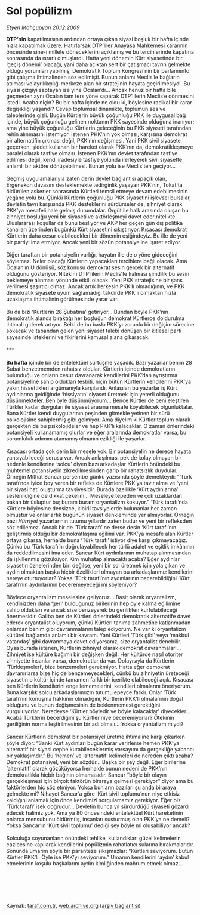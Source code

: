 # Sol popülizm

*Etyen Mahçupyan 20.12.2009*

<div class="taraf_structure_2col_1zq">
<div class="margen_n">



 <p><b>DTP’nin</b> kapatılmasının ardından ortaya çıkan siyasi boşluk bir hafta içinde hızla kapatılmak üzere. Hatırlarsak DTP’liler Anayasa Mahkemesi kararının öncesinde sine-i millete döneceklerini açıklamış ve bu tercihlerinde kapatma sonrasında da ısrarlı olmuşlardı. Hatta yeni dönemin Kürt siyasetinde bir ‘geçiş dönemi’ olacağı, yani daha açıktan sert bir çatışmacı tavrın gelmekte olduğu yorumları yapılmış, Demokratik Toplum Kongresi’nin bir parlamento gibi çalışma ihtimalinden söz edilmişti. Bunun anlamı Meclis’le bağların atılması ve ayrılıkçılığı merkeze alan bir stratejinin hayata geçirilmesiydi. Bu siyasi çizgiyi saptayan ise yine Öcalan’dı... Ancak henüz bir hafta bile geçmeden aynı Öcalan tam ters yöne saparak DTP’lilerin Meclis’e dönmesini istedi. Acaba niçin? Bu bir hafta içinde ne oldu ki, böylesine radikal bir karar değişikliği yaşandı? Cevap toplumsal dinamikte, toplumun ses ve taleplerinde gizli. Bugün Kürtlerin büyük çoğunluğu PKK ile duygusal bağ içinde, büyük çoğunluğu gelinen noktanın PKK sayesinde olduğuna inanıyor; ama yine büyük çoğunluğu Kürtlerin geleceğinin bu PKK siyaseti tarafından rehin alınmasını istemiyor. İstenen PKK’nın yok olması, karşısına demokrat bir alternatifin çıkması değil, PKK’nın değişmesi. Yani PKK sivil siyasete geçerken, şiddet kullanan bir hareket olarak PKK’nın da, demokratikleşmeye paralel olarak tasfiye olması. İstenen PKK’nın devlet tarafından tasfiye edilmesi değil, kendi iradesiyle tasfiye yolunda ilerleyerek sivil siyasette anlamlı bir aktöre dönüşebilmesi. Bunun yolu ise Meclis’ten geçiyor... <br/><br/>Geçmiş uygulamalarıyla zaten derin devlet bağlantısı apaçık olan, Ergenekon davasını desteklemekte tedirginlik yaşayan PKK’nın, Tokat’ta öldürülen askerler sonrasında Kürtleri temsil etmeye devam edebilmesinin yegâne yolu bu. Çünkü Kürtlerin çoğunluğu PKK siyasetini işlevsel bulsalar, devletin tavrı karşısında PKK desteklerini sürdürseler de, zihniyet olarak PKK’ya mesafeli hale gelmiş durumdalar. Örgüt ile halk arasında oluşan bu zihniyet boşluğu yeni bir siyaseti ve aktörleşmeyi davet eder nitelikte. Uluslararası koşullar da bunu besliyor ve AKP her geçen gün dış politika kanalları üzerinden bugünkü Kürt siyasetini sıkıştırıyor. Kısacası demokrat Kürtlerin daha cesur olabilecekleri bir dönemin eşiğindeyiz. Bu ille de yeni bir partiyi ima etmiyor. Ancak yeni bir sözün potansiyeline işaret ediyor. <br/><br/>Diğer taraftan bir potansiyelin varlığı, hayatın ille de o yöne gideceğini söylemez. Neler olacağı Kürtlerin yapacakları tercihlere bağlı olacak. Ama Öcalan’ın U dönüşü, söz konusu demokrat sesin gerçek bir alternatif olduğunu gösteriyor. Nitekim DTP’lilerin Meclis’te kalması şimdilik bu sesin beklemeye alınması yönünde etkili olacak. Yeni PKK stratejisine bir şans verilmesi şaşırtıcı olmaz. Ancak artık herkesin PKK’lı olmadığının, ve PKK demokratik siyasete uyum sağlamadığı takdirde PKK’lı olmaktan hızla uzaklaşma ihtimalinin görülmesinde yarar var. <br/><br/>Bu da bizi ‘Kürtlerin 28 Şubatına’ getiriyor... Bundan böyle PKK’nın demokratik alanda bıraktığı her boşluğun demokrat Kürtlerce doldurulma ihtimali giderek artıyor. Belki de bu baskı PKK’yı zorunlu bir değişim sürecine sokacak ve tabandan gelen yeni siyaset talebi dönüşen bir kitlesel parti sayesinde isteklerini ve fikirlerini kamusal alana çıkaracak. <br/><br/>***<b> <br/><br/>Bu hafta</b> içinde bir de entelektüel sürtüşme yaşadık. Bazı yazarlar benim 28 Şubat benzetmemden rahatsız oldular. Kürtlerin içinde demokratların bulunduğu ve onların cesur davranarak kendilerini PKK’dan ayrıştırma potansiyeline sahip oldukları tesbiti, niçin bütün Kürtlerin kendilerini PKK’ya yakın hissettikleri argümanıyla karşılandı. Anlaşılan bu yazarlar iş Kürt aydınlarına geldiğinde ‘hissiyatın’ siyaset üretmek için yeterli olduğunu düşünmekteler. Ben öyle düşünmüyorum... Bence Kürtler de beni eleştiren Türkler kadar duyguları ile siyaset arasına mesafe koyabilecek olgunluktalar. Bana Kürtler kendi duygularının peşinden gitmekle yetinen bir sürü psikolojisine sahiplermiş gibi gelmiyor. Ama diyelim ki Kürtler toplum olarak gerçekten de bu psikolojideler ve hep PKK’lı kalacaklar. O zaman önlerindeki potansiyeli kullanamamış olurlar ve eğer aralarında demokratlar varsa, bu sorumluluk adımını atamamış olmanın ezikliği ile yaşarlar. <br/><br/>Kısacası ortada çok derin bir mesele yok. Bir potansiyelin ne derece hayata yansıyabileceği sorusu var. Ancak anlaşılması pek de kolay olmayan bir nedenle kendilerine ‘solcu’ diyen bazı arkadaşlar Kürtlerin önündeki bu muhtemel potansiyelin zikredilmesinden garip bir rahatsızlık duydular. Örneğin Mithat Sancar perşembe günkü yazısında şöyle demekteydi: “‘Türk tarafı’nda iyice boy veren bir refleks de Kürtlere PKK’ya tavır alma ve ‘yeni bir siyasi hat’ oluşturma tavsiyesidir. Burada özellikle ‘Kürt aydınlarına’ seslenildiğine de dikkat çekelim... Meseleye tepeden ve çok uzaklardan bakan bir üsluptur bu; buram buram oryantalizm kokuyor.” ‘Türk tarafı’nda Kürtlere böylesine densizce, kibirli tavsiyelerde bulunanlar her zaman olmuştur ve onlar artık bugünün siyaset denkleminde yer almıyorlar. Örneğin bazı <i>Hürriyet</i> yazarlarının tutumu yıllardır zaten budur ve yeni bir refleksden söz edilemez. Ancak bir de ‘Türk tarafı’ ne derse desin ‘Kürt tarafı’nın geliştirmiş olduğu bir demokratlaşma eğilimi var. PKK’ya mesafe alan Kürtler ortaya çıkarsa, herhalde buna ‘Türk tarafı’ istiyor diye karşı çıkmayacağız. Çünkü bu ‘Türk tarafı’nı doğrulayabilecek her türlü adalet ve eşitlik imkânının da reddedilmesini ima eder. Sancar Kürt aydınlarının muhatap alınmasından da işkillenmiş gözüküyor. Kim muhatap alınacaktı acaba? Eğer aydınlar siyasetin öznelerinden biri değilse, yeni bir sol üretmek için yola çıkan ve aydın olmaktan başka hiçbir özellikleri olmayan bu arkadaşlarımız kendilerini nereye oturtuyorlar? Yoksa ‘Türk tarafı’nın aydınlarının becerebildiğini ‘Kürt tarafı’nın aydınlarının beceremeyeceği mi söyleniyor? <br/><br/>Böylece oryantalizm meselesine geliyoruz... Basit olarak oryantalizm, kendinizden daha ‘geri’ bulduğunuz birilerinin hep öyle kalma eğilimine sahip oldukları ve ancak size benzeyerek bu gerilikten kurtulabileceği önermesidir. Galiba ben de Kürtleri önlerindeki demokratik alternatife davet ederek oryantalist oluyorum, çünkü Kürtleri tanıma zahmetine katlanmadan onlardan benim gibi davranmalarını talep ediyorum. Ne var ki oryantalizm kültürel bağlamda anlamlı bir kavram. Yani Kürtleri ‘Türk gibi’ veya ‘makbul vatandaş’ gibi davranmaya davet ediyorsanız, size oryantalist denebilir. Oysa burada istenen, Kürtlerin zihniyet olarak demokrat davranmaları... Zihniyet ise kültüre bağımlı bir değişken değil. Her kültürde nasıl otoriter zihniyette insanlar varsa, demokratlar da var. Dolayısıyla da Kürtlerin ‘Türkleşmeleri’, bize benzemeleri gerekmiyor. Hatta eğer demokrat davranırlarsa bize hiç de benzemeyecekleri, çünkü bu zihniyetin üreteceği siyasetin o kültür içinde tamamen farklı bir içerikte olabileceği açık. Kısacası ben Kürtlerin kendilerini engellememelerini, kendileri olmalarını öneriyorum. Buna karşılık solcu arkadaşlarımızın tutumu epeyce farklı. Onlar ‘Türk tarafı’nın konuşma hakkının olmadığını, Kürtlerin PKK’lı olmalarının doğal olduğunu ve bunun değişmesinin de beklenmemesi gerektiğini vurguluyorlar. Neredeyse ‘Kürtler böyledir ve böyle kalacaklar’ diyecekler... Acaba Türklerin becerdiğini şu Kürtler niye beceremiyorlar? Ötekinin geriliğinin normalleştirilmesinin bir adı olmalı... Yoksa oryantalizm miydi? <br/><br/>Sancar Kürtlerin demokrat bir potansiyel üretme ihtimaline karşı çıkarken şöyle diyor: “Sanki Kürt aydınları bugün karar verirlerse hemen PKK’ya alternatif bir siyasi cephe kurabileceklermiş varsayımı da gerçekliğe yabancı bir yaklaşımdır.” Bu ‘hemen’ ve ‘alternatif’ kelimeleri de nereden çıktı acaba? Demokrat potansiyel, yeni bir sözdür... Başka bir şey değil. Eğer birilerine ‘alternatif’ olarak gözüküyorsa herhalde bunun nedeni de PKK’nın demokratlıkla hiçbir bağının olmamasıdır. Sancar “böyle bir olayın gerçekleşmesi için birçok faktörün biraraya gelmesi gerekiyor” diyor ama bu faktörlerden hiç söz etmiyor. Yoksa bunların bazıları şu anda biraraya gelmekte mi? Nihayet Sancar’a göre ‘Kürt sivil toplumu’nun niye etkisiz kaldığını anlamak için önce kendimizi sorgulamamız gerekiyor. Eğer biz ‘Türk tarafı’ isek doğrudur... Devletin bunca yıl sürdürdüğü siyaseti gözardı edecek halimiz yok. Ama ya 80 öncesindeki entelektüel Kürt hareketinin onlarca mensubunu öldürmüş, insanları susturmuş olan PKK’ya ne demeli? Yoksa Sancar’ın ‘Kürt sivil toplumu’ dediği şey böyle mi oluşabiliyor ancak? <br/><br/>Solculuğa soyunanların önündeki tehlike, kullandıkları güzel kelimelerin cazibesine kapılarak kendilerini popülizmin rahatlatıcı sularına bırakmalarıdır. Sonunda umarım şöyle bir paranteze sıkışmazlar: “Kürtleri seviyorum. Bütün Kürtler PKK’lı. Öyle ise PKK’yı seviyorum.” Umarım kendilerini ‘aydın’ kabul etmelerinin koşulu başkalarını aydın kimliğinden mahrum etmek olmaz...</p>
<br/>
<br/>
<br/>



<br/>


<div id="taraf_not">
</div>

</div>


</div>

Kaynak: [taraf.com.tr](http://taraf.com.tr:80/makale/9119.htm), [web.archive.org (arşiv bağlantısı)](http://web.archive.org/web/20100302014100/http://taraf.com.tr:80/makale/9119.htm)
